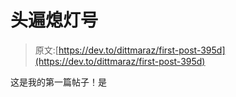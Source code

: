 # 头遍熄灯号

> 原文:[https://dev.to/dittmaraz/first-post-395d](https://dev.to/dittmaraz/first-post-395d)

这是我的第一篇帖子！是